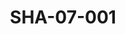 ---
pid: SHA-07-001
title: SHA-07-001
language: ar
collection: شرحبيل احمد
original_label: 
rights: شرحبيل احمد
location_of_original: شرحبيل احمد
photographer_or_studio: 
scanned_from: poster 20.2 by 29.7
_date: '1977'
location: الخرطوم
description: تكريم شرحبيل احمد من قبل مصلحة الطيران المدني
additional_notes: 
permission_display: 'yes'
on_server: 'yes'
on_website: 'yes'
permalink: /archive/ar/sha-07-001.html
layout: photo-page
---